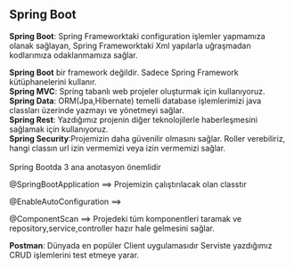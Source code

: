 ## Spring Boot


**Spring Boot**: Spring Frameworktaki configuration işlemler yapmamıza olanak sağlayan,
Spring Frameworktaki Xml yapılarla uğraşmadan kodlarımıza odaklanmamıza sağlar.

**Spring Boot** bir framework değildir. Sadece Spring Framework kütüphanelerini kullanır. <br>
**Spring MVC**: Spring tabanlı web projeler oluşturmak için kullanıyoruz. <br>
**Spring Data**: ORM(Jpa,Hibernate) temelli database işlemlerimizi java classları üzerinde yazmayı ve yönetmeyi sağlar.<br>
**Spring Rest**: Yazdığımız projenin diğer teknolojilerle haberleşmesini sağlamak için kullanıyoruz.<br>
**Spring Security**:Projemizin daha güvenilir olmasını sağlar. Roller verebiliriz, hangi classın url izin vermemizi veya izin vermemizi sağlar.<br>
<br>Spring Bootda 3 ana anotasyon önemlidir

@SpringBootApplication ==> Projemizin çalıştırılacak olan classtır

@EnableAutoConfiguration ==>

@ComponentScan ==> Projedeki tüm komponentleri taramak ve repository,service,controller hazır hale gelmesini sağlar.

**Postman**:
Dünyada en popüler Client uygulamasıdır
Serviste yazdığımız CRUD işlemlerini test etmeye yarar.





